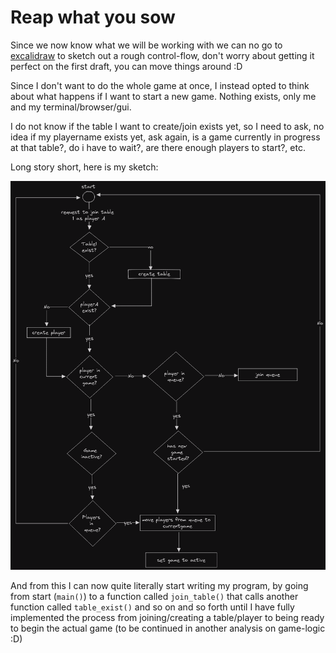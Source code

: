 # Reap what you sow

Since we now know what we will be working with we can no go to [excalidraw](https://excalidraw.com) to sketch out a rough control-flow, don't worry about getting it perfect on the first draft, you can move things around :D

Since I don't want to do the whole game at once, I instead opted to think about what happens if I want to start a new game. Nothing exists, only me and my terminal/browser/gui. 

I do not know if the table I want to create/join exists yet, so I need to ask, no idea if my playername exists yet, ask again, is a game currently in progress at that table?, do i have to wait?, are there enough players to start?, etc. 

Long story short, here is my sketch: 

![](img/flow_gamestart.png)

And from this I can now quite literally start writing my program, by going from start (`main()`) to a function called `join_table()` that calls another function called `table_exist()` and so on and so forth until I have fully implemented the process from joining/creating a table/player to being ready to begin the actual game (to be continued in another analysis on game-logic :D)